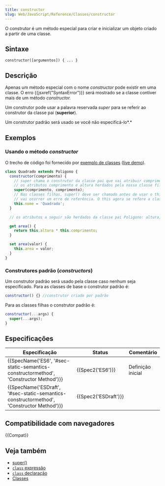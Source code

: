 ```yaml
---
title: constructor
slug: Web/JavaScript/Reference/Classes/constructor
---
```

O construtor é um método especial para criar e inicializar um objeto criado a partir de uma classe.

## Sintaxe

```
constructor([argumentos]) { ... }
```

## Descrição

Apenas um método especial com o nome _constructor_ pode existir em uma classe. O erro {{jsxref("SyntaxError")}} será mostrado se a classe contiver mais de um método _constructor._

Um construtor pode usar a palavra reservada _super_ para se referir ao construtor da classe pai (**superior**).

Um construtor padrão será usado se você não especificá-lo*.*

## Exemplos

### Usando o método _constructor_

O trecho de código foi fornecido por [exemplo de classes](https://github.com/GoogleChrome/samples/blob/gh-pages/classes-es6/index.html) ([live demo](https://googlechrome.github.io/samples/classes-es6/index.html)).

```js
class Quadrado extends Poligono {
  constructor(comprimento) {
    // super chama o construtor da classe pai que vai atribuir comprimento para
    // os atributos comprimento e altura herdados pela nossa classe filha Quadrado
    super(comprimento, comprimento);
    // Nas classes filhas, super() deve ser chamado antes de usar o this. Sem ele
    // vai ocorrer um erro de referência. O this agora se refere a classe filha Quadrado
    this.nome = 'Quadrado';
  }

  // os atributos a seguir são herdados da classe pai Poligono: altura, comprimento e area.

  get area() {
    return this.altura * this.comprimento;
  }

  set area(valor) {
    this.area = valor;
  }
}
```

### Construtores padrão (_constructors_)

Um construtor padrão será usado pela classe caso nenhum seja especificado. Para as classes de base o construtor padrão é:

```js
constructor() {} //construtor criado por padrão
```

Para as classes filhas o construtor padrão é:

```js
constructor(...args) {
  super(...args);
}
```

## Especificações

| Especificação                                                                                                        | Status                       | Comentário        |
| -------------------------------------------------------------------------------------------------------------------- | ---------------------------- | ----------------- |
| {{SpecName('ES6', '#sec-static-semantics-constructormethod', 'Constructor Method')}}     | {{Spec2('ES6')}}         | Definição inicial |
| {{SpecName('ESDraft', '#sec-static-semantics-constructormethod', 'Constructor Method')}} | {{Spec2('ESDraft')}} |                   |

## Compatibilidade com navegadores

{{Compat}}

## Veja também

- [super()](/pt-BR/docs/Web/JavaScript/Reference/Operators/super)
- [`class` expressão](/pt-BR/docs/Web/JavaScript/Reference/Operators/class)
- [`class` declaração](/pt-BR/docs/Web/JavaScript/Reference/Statements/class)
- [Classes](/pt-BR/docs/Web/JavaScript/Reference/Classes)
